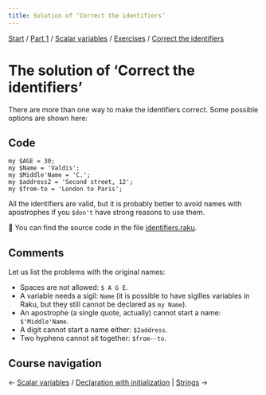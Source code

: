 ```yaml
---
title: Solution of ’Correct the identifiers‘
---
```


[Start](/raku-course/) / [Part 1](/raku-course/part1) / [Scalar variables](/raku-course/scalar-variables) / [Exercises](../..) / [Correct the identifiers](..)

# The solution of ‘Correct the identifiers’

There are more than one way to make the identifiers correct. Some possible options are shown here:

## Code

    my $AGE = 30;
    my $Name = 'Valdis';
    my $Middle'Name = 'C.';
    my $address2 = 'Second street, 12';
    my $from-to = 'London to Paris';

All the identifiers are valid, but it is probably better to avoid names with apostrophes if you `$don't` have strong reasons to use them.

🦋 You can find the source code in the file [identifiers.raku](https://github.com/ash/raku-course/blob/master/exercises/scalar-variables/identifiers.raku).

## Comments

Let us list the problems with the original names:

* Spaces are not allowed: `$ A G E`.
* A variable needs a sigil: `Name` (it is possible to have sigilles variables in Raku, but they still cannot be declared as `my Name`).
* An apostrophe (a single quote, actually) cannot start a name: `$'Middle'Name`.
* A digit cannot start a name either: `$2address`.
* Two hyphens cannot sit together: `$from--to`.

## Course navigation

← [Scalar variables](/raku-course/scalar-variables) / [Declaration with initialization](/raku-course/scalar-variables/declaration-with-initialization) | [Strings](/raku-course/strings) →
